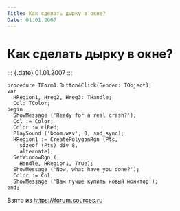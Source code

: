 ```yaml
---
Title: Как сделать дырку в окне?
Date: 01.01.2007
---
```



Как сделать дырку в окне?
=========================

::: {.date}
01.01.2007
:::

    procedure TForm1.Button4Click(Sender: TObject);
    var
      HRegion1, Hreg2, Hreg3: THandle;
      Col: TColor;
    begin
      ShowMessage ('Ready for a real crash?');
      Col := Color;
      Color := clRed;
      PlaySound ('boom.wav', 0, snd_sync);
      HRegion1 := CreatePolygonRgn (Pts,
        sizeof (Pts) div 8,
        alternate);
      SetWindowRgn (
        Handle, HRegion1, True);
      ShowMessage ('Now, what have you done?');
      Color := Col;
      ShowMessage ('Вам лучше купить новый монитор');
    end;

Взято из <https://forum.sources.ru>
